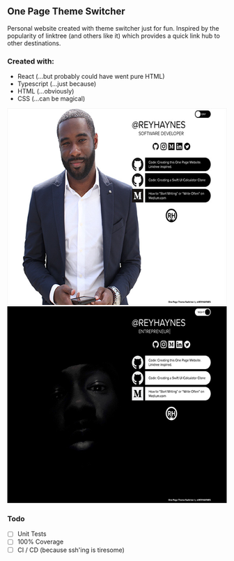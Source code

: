 One Page Theme Switcher
-----------------------

Personal website created with theme switcher just for fun. Inspired by the popularity of linktree (and others like it) which provides a quick link hub to other destinations. 

### Created with:
- React (...but probably could have went pure HTML)
- Typescript (...just because)
- HTML (...obviously)
- CSS (...can be magical)

<img src="https://github.com/ReyHaynes/reyhaynes.com/blob/master/screenshots/theme-light.jpg" height="451" width="600">

<img src="https://github.com/ReyHaynes/reyhaynes.com/blob/master/screenshots/theme-dark.jpg" height="451" width="600">

### Todo
- [ ] Unit Tests
- [ ] 100% Coverage
- [ ] CI / CD (because ssh'ing is tiresome)